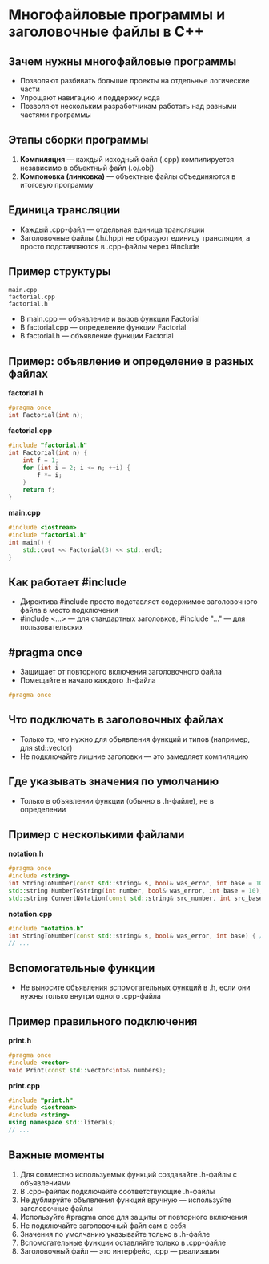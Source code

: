 # Многофайловые программы и заголовочные файлы в C++

## Зачем нужны многофайловые программы
- Позволяют разбивать большие проекты на отдельные логические части
- Упрощают навигацию и поддержку кода
- Позволяют нескольким разработчикам работать над разными частями программы

## Этапы сборки программы
1. **Компиляция** — каждый исходный файл (.cpp) компилируется независимо в объектный файл (.o/.obj)
2. **Компоновка (линковка)** — объектные файлы объединяются в итоговую программу

## Единица трансляции
- Каждый .cpp-файл — отдельная единица трансляции
- Заголовочные файлы (.h/.hpp) не образуют единицу трансляции, а просто подставляются в .cpp-файлы через #include

## Пример структуры
```
main.cpp
factorial.cpp
factorial.h
```

- В main.cpp — объявление и вызов функции Factorial
- В factorial.cpp — определение функции Factorial
- В factorial.h — объявление функции Factorial

## Пример: объявление и определение в разных файлах
**factorial.h**
```cpp
#pragma once
int Factorial(int n);
```

**factorial.cpp**
```cpp
#include "factorial.h"
int Factorial(int n) {
    int f = 1;
    for (int i = 2; i <= n; ++i) {
        f *= i;
    }
    return f;
}
```

**main.cpp**
```cpp
#include <iostream>
#include "factorial.h"
int main() {
    std::cout << Factorial(3) << std::endl;
}
```

## Как работает #include
- Директива #include просто подставляет содержимое заголовочного файла в место подключения
- #include <...> — для стандартных заголовков, #include "..." — для пользовательских

## #pragma once
- Защищает от повторного включения заголовочного файла
- Помещайте в начало каждого .h-файла

```cpp
#pragma once
```

## Что подключать в заголовочных файлах
- Только то, что нужно для объявления функций и типов (например, <vector> для std::vector)
- Не подключайте лишние заголовки — это замедляет компиляцию

## Где указывать значения по умолчанию
- Только в объявлении функции (обычно в .h-файле), не в определении

## Пример с несколькими файлами
**notation.h**
```cpp
#pragma once
#include <string>
int StringToNumber(const std::string& s, bool& was_error, int base = 10);
std::string NumberToString(int number, bool& was_error, int base = 10);
std::string ConvertNotation(const std::string& src_number, int src_base, int dst_base);
```

**notation.cpp**
```cpp
#include "notation.h"
int StringToNumber(const std::string& s, bool& was_error, int base) { /* ... */ }
// ...
```

## Вспомогательные функции
- Не выносите объявления вспомогательных функций в .h, если они нужны только внутри одного .cpp-файла

## Пример правильного подключения
**print.h**
```cpp
#pragma once
#include <vector>
void Print(const std::vector<int>& numbers);
```
**print.cpp**
```cpp
#include "print.h"
#include <iostream>
#include <string>
using namespace std::literals;
// ...
```

## Важные моменты
1. Для совместно используемых функций создавайте .h-файлы с объявлениями
2. В .cpp-файлах подключайте соответствующие .h-файлы
3. Не дублируйте объявления функций вручную — используйте заголовочные файлы
4. Используйте #pragma once для защиты от повторного включения
5. Не подключайте заголовочный файл сам в себя
6. Значения по умолчанию указывайте только в .h-файле
7. Вспомогательные функции оставляйте только в .cpp-файле
8. Заголовочный файл — это интерфейс, .cpp — реализация 